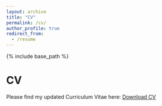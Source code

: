 ```yaml
---
layout: archive
title: "CV"
permalink: /cv/
author_profile: true
redirect_from:
  - /resume
---
```

{% include base_path %}

# CV

Please find my updated Curriculum Vitae here: [Download CV](/files/CV_MerayMaddah.pdf)
